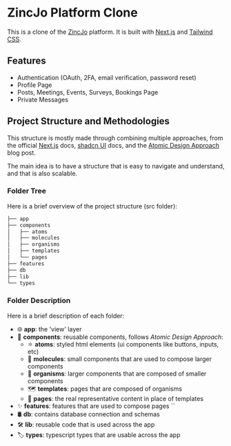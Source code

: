 # ZincJo Platform Clone
This is a clone of the [ZincJo](https://zincjo.com/) platform. It is built with [Next.js](https://nextjs.org/) and [Tailwind CSS](https://tailwindcss.com/).

## Features
- Authentication (OAuth, 2FA, email verification, password reset)
- Profile Page
- Posts, Meetings, Events, Surveys, Bookings Page
- Private Messages

## Project Structure and Methodologies
This structure is mostly made through combining multiple approaches, from the official [Next.js](https://nextjs.org/) docs, [shadcn UI](https://ui.shadcn.com/) docs, and the [Atomic Design Approach](https://bradfrost.com/blog/post/atomic-web-design/) blog post.



The main idea is to have a structure that is easy to navigate and understand, and that is also scalable. 

### Folder Tree
Here is a brief overview of the project structure (src folder):
```bash
├── app
├── components
│   ├── atoms
│   ├── molecules
│   ├── organisms
│   ├── templates
│   └── pages
├── features
├── db
├── lib
└── types
```
### Folder Description
Here is a brief description of each folder:
 - :globe_with_meridians: **app**: the 'view' layer
 - :jigsaw: **components**: reusable components, follows *Atomic Design Approach*:
   - :atom_symbol: **atoms**: styled html elements (ui components like buttons, inputs, etc)
   - :dna: **molecules**: small components that are used to compose larger components
   - :evergreen_tree: **organisms**: larger components that are composed of smaller components
   - :world_map: **templates**: pages that are composed of organisms
   - :page_facing_up: **pages**: the real representative content in place of templates
 - :sparkles: **features**: features that are used to compose pages ``
 - :oil_drum: **db**: contains database connection and schemas
 - :hammer_and_wrench: **lib**: reusable code that is used across the app
 - :label: **types**: typescript types that are usable across the app